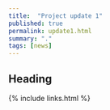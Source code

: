 ```yaml
---
title:  "Project update 1"
published: true
permalink: update1.html
summary: "."
tags: [news]
---
```


## Heading



{% include links.html %}
